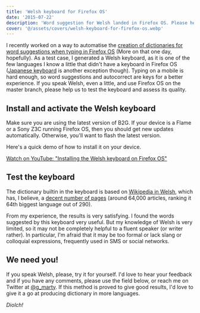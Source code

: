 ```yaml
---
title: 'Welsh keyboard for Firefox OS'
date: '2015-07-22'
description: 'Word suggestion for Welsh landed in Firefox OS. Please help us testing it.'
cover: '@/assets/covers/welsh-keyboard-for-firefox-os.webp'
---
```


I recently worked on a way to automatise the [creation of dictionaries for word suggestions when typing in Firefox OS](https://github.com/gmarty/wordlist-generator) (More on that one day, hopefully). As a test case, I generated a Welsh keyboard, as it is one of the few languages I know a little that didn't have a keyboard in Firefox OS ([Japanese keyboard](/posts/japanese-keyboard-for-firefox-os/) is another exception though). Typing on a mobile is hard enough, so word suggestions and autocorrect are keys for a better experience.
If you speak Welsh, even a little, and use Firefox OS on the master branch, please help us to test the keyboard and assess its quality.

## Install and activate the Welsh keyboard

Make sure you are using the latest version of B2G. If your device is a Flame or a Sony Z3C running Firefox OS, then you should get new updates automatically. Otherwise, you'll want to flash the latest version.

Here's a quick demo of how to install it on your device.

<lite-youtube videotitle="Installing the Welsh keyboard on Firefox OS" videoid="MWlPnWrX7AE" posterquality="maxresdefault" posterloading="lazy" nocookie>
  <a class="lite-youtube-fallback" href="https://youtu.be/MWlPnWrX7AE">Watch on YouTube: "Installing the Welsh keyboard on Firefox OS"</a>
</lite-youtube>

## Test the keyboard

The dictionary builtin in the keyboard is based on [Wikipedia in Welsh](https://cy.wikipedia.org/wiki/Hafan), which has, I believe, a [decent number of pages](https://en.wikipedia.org/wiki/List_of_Wikipedias) (around 64,000 articles, ranking it 64th biggest language out of 290).

From my experience, the results is very satisfying. I found the words suggested by this keyboard very useful. But my knowledge of Welsh is very limited, so it may not be completely helpful to a fluent speaker (or writer rather). In particular, I'm afraid that it may be too formal or lack slang or colloquial expressions, frequently used in SMS or social networks.

## We need you!

If you speak Welsh, please, try it for yourself. I'd love to hear your feedback and if you have any comments, please use the field below, or reach me on Twitter at [@g_marty](https://twitter.com/g_marty). If this method is proved to give good results, I'd love to give it a go at producing dictionary in more languages.

_Diolch!_
